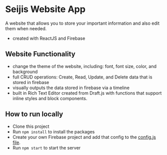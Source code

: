 # Seijis Website App

A website that allows you to store your important information and also edit them when needed.
- created with ReactJS and Firebase

## Website Functionality

- change the theme of the website, including: font, font size, color, and background
- full CRUD operations: Create, Read, Update, and Delete data that is stored in firebase
- visually outputs the data stored in firebase via a timeline
- built in Rich Text Editor created from Draft.js with functions that support inline styles and block components.

## How to run locally

- Clone this project
- Run `npm install` to install the packages
- Create your own Firebase project and add that config to the [config.js file](src/Components/Firebase/config.js).
- Run `npm start` to start the server
